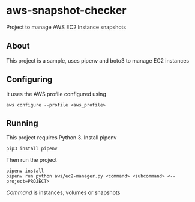 # aws-snapshot-checker
Project to manage AWS EC2 Instance snapshots

## About

This project is a sample, uses pipenv and boto3 to manage EC2 instances

## Configuring

It uses the AWS profile configured using 

`aws configure --profile <aws_profile>`

## Running

This project requires Python 3. Install pipenv
```
pip3 install pipenv
```

Then run the project
```
pipenv install
pipenv run python aws/ec2-manager.py <command> <subcommand> <--project=PROJECT>
```

*Command* is instances, volumes or snapshots

